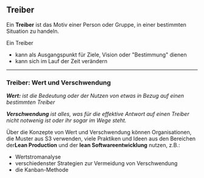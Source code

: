 ## Treiber

Ein **Treiber** ist das Motiv einer Person oder Gruppe, in einer bestimmten Situation zu handeln.

Ein Treiber

- kann als Ausgangspunkt für Ziele, Vision oder "Bestimmung" dienen
- kann sich im Lauf der Zeit verändern

* * *

### Treiber: Wert und Verschwendung

***Wert:** ist die Bedeutung oder der Nutzen von etwas in Bezug auf einen bestimmten Treiber*

***Verschwendung** ist alles, was für die effektive Antwort auf einen Treiber nicht notwenig ist oder ihr sogar im Wege steht.*

Über die Konzepte von Wert und Verschwendung können Organisationen, die Muster aus S3 verwenden, viele Praktiken und Ideen aus den Bereichen der**Lean Production** und der **lean Softwareentwicklung** nutzen, z.B.:

- Wertstromanalyse
- verschiedenster Strategien zur Vermeidung von Verschwendung
- die Kanban-Methode